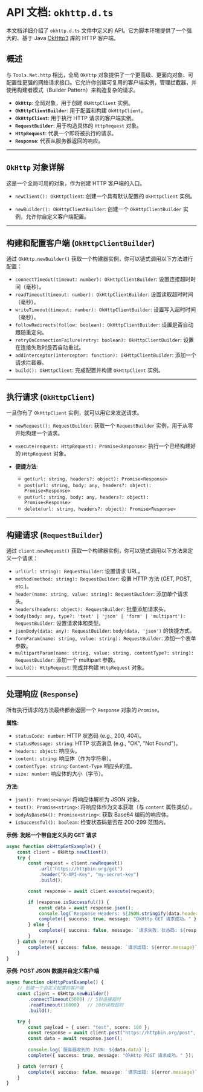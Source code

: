 # API 文档: `okhttp.d.ts`

本文档详细介绍了 `okhttp.d.ts` 文件中定义的 API。它为脚本环境提供了一个强大的、基于 Java [OkHttp3](https://square.github.io/okhttp/) 库的 HTTP 客户端。

## 概述

与 `Tools.Net.http` 相比，全局 `OkHttp` 对象提供了一个更高级、更面向对象、可配置性更强的网络请求接口。它允许你创建可复用的客户端实例，管理拦截器，并使用构建者模式（Builder Pattern）来构造复杂的请求。

-   **`OkHttp`**: 全局对象，用于创建 `OkHttpClient` 实例。
-   **`OkHttpClientBuilder`**: 用于配置和构建 `OkHttpClient`。
-   **`OkHttpClient`**: 用于执行 HTTP 请求的客户端实例。
-   **`RequestBuilder`**: 用于构造具体的 `HttpRequest` 对象。
-   **`HttpRequest`**: 代表一个即将被执行的请求。
-   **`Response`**: 代表从服务器返回的响应。

---

## `OkHttp` 对象详解

这是一个全局可用的对象，作为创建 HTTP 客户端的入口。

-   `newClient(): OkHttpClient`:
    创建一个具有默认配置的 `OkHttpClient` 实例。

-   `newBuilder(): OkHttpClientBuilder`:
    创建一个 `OkHttpClientBuilder` 实例，允许你自定义客户端配置。

---

## 构建和配置客户端 (`OkHttpClientBuilder`)

通过 `OkHttp.newBuilder()` 获取一个构建器实例，你可以链式调用以下方法进行配置：

-   `connectTimeout(timeout: number): OkHttpClientBuilder`: 设置连接超时时间（毫秒）。
-   `readTimeout(timeout: number): OkHttpClientBuilder`: 设置读取超时时间（毫秒）。
-   `writeTimeout(timeout: number): OkHttpClientBuilder`: 设置写入超时时间（毫秒）。
-   `followRedirects(follow: boolean): OkHttpClientBuilder`: 设置是否自动跟随重定向。
-   `retryOnConnectionFailure(retry: boolean): OkHttpClientBuilder`: 设置在连接失败时是否自动重试。
-   `addInterceptor(interceptor: function): OkHttpClientBuilder`: 添加一个请求拦截器。
-   `build(): OkHttpClient`: 完成配置并构建 `OkHttpClient` 实例。

---

## 执行请求 (`OkHttpClient`)

一旦你有了 `OkHttpClient` 实例，就可以用它来发送请求。

-   `newRequest(): RequestBuilder`:
    获取一个 `RequestBuilder` 实例，用于从零开始构建一个请求。

-   `execute(request: HttpRequest): Promise<Response>`:
    执行一个已经构建好的 `HttpRequest` 对象。

-   **便捷方法**:
    -   `get(url: string, headers?: object): Promise<Response>`
    -   `post(url: string, body: any, headers?: object): Promise<Response>`
    -   `put(url: string, body: any, headers?: object): Promise<Response>`
    -   `delete(url: string, headers?: object): Promise<Response>`

---

## 构建请求 (`RequestBuilder`)

通过 `client.newRequest()` 获取一个构建器实例，你可以链式调用以下方法来定义一个请求：

-   `url(url: string): RequestBuilder`: 设置请求 URL。
-   `method(method: string): RequestBuilder`: 设置 HTTP 方法 (GET, POST, etc.)。
-   `header(name: string, value: string): RequestBuilder`: 添加单个请求头。
-   `headers(headers: object): RequestBuilder`: 批量添加请求头。
-   `body(body: any, type?: 'text' | 'json' | 'form' | 'multipart'): RequestBuilder`: 设置请求体和类型。
-   `jsonBody(data: any): RequestBuilder`: `body(data, 'json')` 的快捷方式。
-   `formParam(name: string, value: string): RequestBuilder`: 添加一个表单参数。
-   `multipartParam(name: string, value: string, contentType?: string): RequestBuilder`: 添加一个 multipart 参数。
-   `build(): HttpRequest`: 完成并构建 `HttpRequest` 对象。

---

## 处理响应 (`Response`)

所有执行请求的方法最终都会返回一个 `Response` 对象的 `Promise`。

**属性:**

-   `statusCode: number`: HTTP 状态码 (e.g., 200, 404)。
-   `statusMessage: string`: HTTP 状态消息 (e.g., "OK", "Not Found")。
-   `headers: object`: 响应头。
-   `content: string`: 响应体（作为字符串）。
-   `contentType: string`: `Content-Type` 响应头的值。
-   `size: number`: 响应体的大小（字节）。

**方法:**

-   `json(): Promise<any>`: 将响应体解析为 JSON 对象。
-   `text(): Promise<string>`: 将响应体作为文本获取（与 `content` 属性类似）。
-   `bodyAsBase64(): Promise<string>`: 获取 Base64 编码的响应体。
-   `isSuccessful(): boolean`: 检查状态码是否在 200-299 范围内。

**示例: 发起一个带自定义头的 GET 请求**
```typescript
async function okHttpGetExample() {
    const client = OkHttp.newClient();
    try {
        const request = client.newRequest()
            .url("https://httpbin.org/get")
            .header("X-API-Key", "my-secret-key")
            .build();

        const response = await client.execute(request);

        if (response.isSuccessful()) {
            const data = await response.json();
            console.log(`Response Headers: ${JSON.stringify(data.headers)}`);
            complete({ success: true, message: "OkHttp GET 请求成功。" });
        } else {
            complete({ success: false, message: `请求失败，状态码: ${response.statusCode}` });
        }
    } catch (error) {
        complete({ success: false, message: `请求出错: ${error.message}` });
    }
}
```

**示例: POST JSON 数据并自定义客户端**
```typescript
async function okHttpPostExample() {
    // 创建一个自定义配置的客户端
    const client = OkHttp.newBuilder()
        .connectTimeout(5000) // 5秒连接超时
        .readTimeout(10000)   // 10秒读取超时
        .build();

    try {
        const payload = { user: "test", score: 100 };
        const response = await client.post("https://httpbin.org/post", payload);
        const data = await response.json();
        
        console.log(`服务器收到的 JSON: ${data.data}`);
        complete({ success: true, message: "OkHttp POST 请求成功。" });

    } catch (error) {
        complete({ success: false, message: `请求出错: ${error.message}` });
    }
}
``` 
